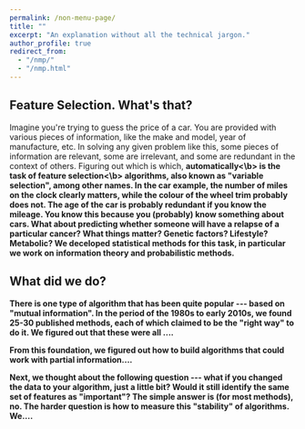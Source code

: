 ```yaml
---
permalink: /non-menu-page/
title: ""
excerpt: "An explanation without all the technical jargon."
author_profile: true
redirect_from: 
  - "/nmp/"
  - "/nmp.html"
---
```



Feature Selection. What's that?
-----

Imagine you're trying to guess the price of a car.
You are provided with various pieces of information, like the make and model, year of manufacture, etc.
In solving any given problem like this, some pieces of information are relevant, some are irrelevant, and some are redundant in the context of others.
Figuring out which is which, <b>automatically<\b> is the task of
<b>feature selection<\b> algorithms, also known as "variable selection", among other names.
In the car example, the number of miles on the clock clearly matters, while the colour of the wheel trim probably does not.
The age of the car is probably redundant if you know the mileage.
You know this because you (probably) know something about cars.
What about predicting whether someone will have a relapse of a particular cancer?
What things matter?
Genetic factors? Lifestyle? Metabolic?
We deceloped statistical methods for this task, in particular we work on information theory and probabilistic methods.

What did we do?
-----

There is one type of algorithm that has been quite popular --- based on "mutual information".
In the period of the 1980s to early 2010s, we found 25-30 published methods, each of which claimed to be the "right way" to do it.
We figured out that these were all ....

From this foundation, we figured out how to build algorithms that could work with partial information....


Next, we thought about the following question --- what if you changed the data to your algorithm, just a little bit?
Would it still identify the same set of features as "important"?  The simple answer is (for most methods), no.
The harder question is how to measure this "stability" of algorithms. We....

